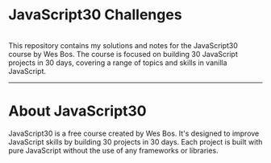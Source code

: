 # JavaScript30 Challenges
<br>
This repository contains my solutions and notes for the JavaScript30 course by Wes Bos. The course is focused on building 30 JavaScript projects in 30 days, covering a range of topics and skills in vanilla JavaScript.

<hr>

# About JavaScript30
JavaScript30 is a free course created by Wes Bos. It's designed to improve JavaScript skills by building 30 projects in 30 days. Each project is built with pure JavaScript without the use of any frameworks or libraries.
